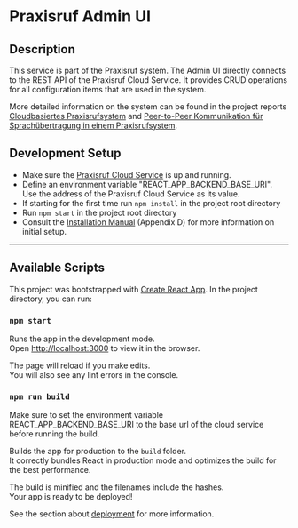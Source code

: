 # Praxisruf Admin UI

## Description

This service is part of the Praxisruf system.
The Admin UI directly connects to the REST API of the Praxisruf Cloud Service.
It provides CRUD operations for all configuration items that are used in the system.

More detailed information on the system can be found in the project reports [Cloudbasiertes Praxisrufsystem](https://github.com/IP5-Cloudbasiertes-Praxisrufsystem/IP5-documentation/blob/main/out/cloudbasiertes_praxisrufsystem.pdf) and [Peer-to-Peer Kommunikation für Sprachübertragung in einem Praxisrufsystem](https://github.com/jsvilling/IP6_Bachelorarbeit_Bericht_Cloudbasiertes_Praxisrufsystem/blob/master/out/p2p_sprachubertragung_in_praxisrufsystem.pdf). 

## Development Setup

* Make sure the [Praxisruf Cloud Service](https://github.com/jsvilling/praxisruf-cloud-service) is up and running.
* Define an environment variable "REACT_APP_BACKEND_BASE_URI". Use the address of the Praxisruf Cloud Service as its value. 
* If starting for the first time run `npm install` in the project root directory
* Run `npm start` in the project root directory
* Consult the [Installation Manual](https://github.com/jsvilling/IP6_Bachelorarbeit_Bericht_Cloudbasiertes_Praxisrufsystem/blob/master/out/p2p_sprachubertragung_in_praxisrufsystem.pdf) (Appendix D) for more information on initial setup. 

---

## Available Scripts

This project was bootstrapped with [Create React App](https://github.com/facebook/create-react-app).
In the project directory, you can run:

### `npm start`

Runs the app in the development mode.\
Open [http://localhost:3000](http://localhost:3000) to view it in the browser.

The page will reload if you make edits.\
You will also see any lint errors in the console.

### `npm run build`

Make sure to set the environment variable REACT_APP_BACKEND_BASE_URI to the base url of the cloud service before running the build.  

Builds the app for production to the `build` folder.\
It correctly bundles React in production mode and optimizes the build for the best performance.

The build is minified and the filenames include the hashes.\
Your app is ready to be deployed!

See the section about [deployment](https://facebook.github.io/create-react-app/docs/deployment) for more information.

